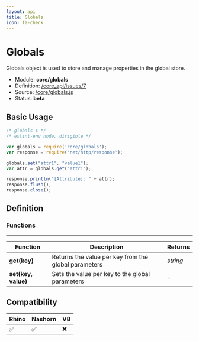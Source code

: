 ```yaml
---
layout: api
title: Globals
icon: fa-check
---
```


Globals
===

Globals object is used to store and manage properties in the global store.

- Module: **core/globals**
- Definition: [/core_api/issues/7](https://github.com/dirigiblelabs/core_api/issues/7)
- Source: [/core/globals.js](https://github.com/dirigiblelabs/core_api/blob/master/core_api/ScriptingServices/core/globals.js)
- Status: **beta**

Basic Usage
---

```javascript
/* globals $ */
/* eslint-env node, dirigible */

var globals = require('core/globals');
var response = require('net/http/response');

globals.set("attr1", "value1");
var attr = globals.get("attr1");

response.println("[Attribute]: " + attr);
response.flush();
response.close();
```


Definition
---

### Functions

---

Function     | Description | Returns
------------ | ----------- | --------
**get(key)**   | Returns the value per key from the global parameters | *string*
**set(key, value)**   | Sets the value per key to the global parameters | -



Compatibility
---

Rhino | Nashorn | V8
----- | ------- | --------
 ✅  | ✅  | ❌
